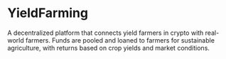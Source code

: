 # YieldFarming
  A decentralized platform that connects yield farmers in crypto with real-world farmers. Funds are pooled and loaned to farmers for sustainable agriculture, with returns based on crop yields and market conditions.
